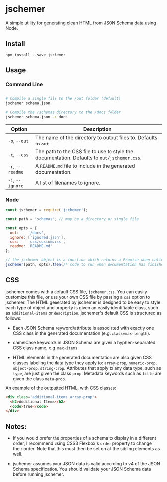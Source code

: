 # jschemer
A simple utility for generating clean HTML from JSON Schema data using Node.

## Install
`npm install --save jschemer`

## Usage

### Command Line
```sh

# Compile a single file to the /out folder (default)
jschemer schema.json

# Compile the /schemas directory to the /docs folder
jschemer schema.json -o docs
```

Option             | Description
------------------ | -----------
`-o`, `--out`      | The name of the directory to output files to. Defaults to `out`.
`-c`, `--css`      | The path to the CSS file to use to style the documentation. Defaults to `out/jschemer.css`.
`-r`, `--readme`   | A `README.md` file to include in the generated documentation.
`-i`, `--ignore`   | A list of filenames to ignore.

### Node
```js
const jschemer = require('jschemer');

const path = 'schemas'; // may be a directory or single file

const opts = {
  out:    '/docs',
  ignore: ['ignored.json'],
  css:    'css/custom.css',
  readme: 'README.md'
};

// the jschemer object is a function which returns a Promise when called
jschemer(path, opts).then(/* code to run when documentation has finished generating */)
```

## CSS
jschemer comes with a default CSS file, `jschemer.css`. You can easily customize this file, or use your own CSS file by passing a `css` option to jschemer. The HTML generated by jschemer is designed to be easy to style: each type of object and property is given an easily-identifiable class, such as `additional-items` or `description`. jschemer's default CSS is structured as follows:

* Each JSON Schema keyword/attribute is associated with exactly one CSS class in the generated documentation (e.g. `class=max-length`).

* camelCase keywords in JSON Schema are given a hyphen-separated CSS class name, e.g. `max-items`.

* HTML elements in the generated documentation are also given CSS classes labeling the data type they apply to: `array-prop`, `numeric-prop`, `object-prop`, `string-prop`. Attributes that apply to any data type, such as `type`, are just given the class `prop`. Metadata keywords such as `title` are given the class `meta-prop`.

An example of the outputted HTML, with CSS classes:
```html
<div class='additional-items array-prop'>
  <h2>Additional Items</h2>
  <code>true</code>
</div>
```

## Notes:

* If you would prefer the properties of a schema to display in a different order, I recommend using CSS3 Flexbox's `order` property to change their order. Note that this must then be set on all the sibling elements as well.

* jschemer assumes your JSON data is valid according to v4 of the JSON Schema specification. You should validate your JSON Schema data before running jschemer.
